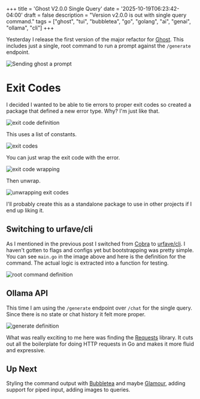 +++
title = 'Ghost V2.0.0 Single Query'
date = '2025-10-19T06:23:42-04:00'
draft = false
description = "Version v2.0.0 is out with single query command."
tags = ["ghost", "tui", "bubbletea", "go", "golang", "ai", "genai", "ollama", "cli"]
+++

Yesterday I release the first version of the major refactor for [Ghost](https://github.com/theantichris/ghost). This includes just a single, root command to run a prompt against the `/generate` endpoint.

![Sending ghost a prompt](/img/ghost-v2.0.0-single-query/root.gif)

# Exit Codes

I decided I wanted to be able to tie errors to proper exit codes so created a package that defined a new error type. Why? I'm just like that.

![exit code definition](/img/ghost-v2.0.0-single-query/exitcode.png)

This uses a list of constants.

![exit codes](/img/ghost-v2.0.0-single-query/exitcodes.png)

You can just wrap the exit code with the error.

![exit code wrapping](/img/ghost-v2.0.0-single-query/cmd-errors.png)

Then unwrap.

![unwrapping exit codes](/img/ghost-v2.0.0-single-query/main-unwrap.png)

I'll probably create this as a standalone package to use in other projects if I end up liking it.

## Switching to urfave/cli

As I mentioned in the previous post I switched from [Cobra](https://github.com/spf13/cobra) to [urfave/cli](https://cli.urfave.org/). I haven't gotten to flags and configs yet but bootstrapping was pretty simple. You can see `main.go` in the image above and here is the definition for the command. The actual logic is extracted into a function for testing.

![root command definition](/img/ghost-v2.0.0-single-query/root-definition.png)

## Ollama API

This time I am using the `/generate` endpoint over `/chat` for the single query. Since there is no state or chat history it felt more proper.

![generate definition](/img/ghost-v2.0.0-single-query/ollama-generate.png)

What was really exciting to me here was finding the [Requests](https://github.com/earthboundkid/requests) library. It cuts out all the boilerplate for doing HTTP requests in Go and makes it more fluid and expressive.

## Up Next

Styling the command output with [Bubbletea](https://github.com/charmbracelet/bubbletea) and maybe [Glamour](https://github.com/charmbracelet/glamour), adding support for piped input, adding images to queries.
